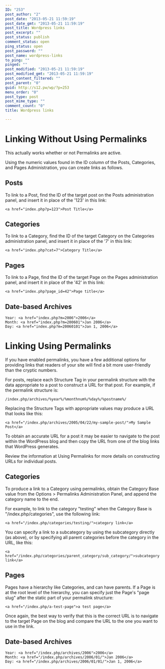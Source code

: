 ```yaml
---
ID: "253"
post_author: "2"
post_date: "2013-05-21 11:59:19"
post_date_gmt: "2013-05-21 11:59:19"
post_title: Wordpress links
post_excerpt: ""
post_status: publish
comment_status: open
ping_status: open
post_password: ""
post_name: wordpress-links
to_ping: ""
pinged: ""
post_modified: "2013-05-21 11:59:19"
post_modified_gmt: "2013-05-21 11:59:19"
post_content_filtered: ""
post_parent: "0"
guid: http://s12.pw/wp/?p=253
menu_order: "0"
post_type: post
post_mime_type: ""
comment_count: "0"
title: Wordpress links

---
```


<h1>Linking Without Using Permalinks</h1>

This actually works whether or not Permalinks are active.

Using the numeric values found in the ID column of the Posts, Categories, and Pages Administration, you can create links as follows.

<h2>Posts</h2>

To link to a Post, find the ID of the target post on the Posts administration panel, and insert it in place of the '123' in this link:

<pre><code>&lt;a href="index.php?p=123"&gt;Post Title&lt;/a&gt;
</code></pre>

<h2>Categories</h2>

To link to a Category, find the ID of the target Category on the Categories administration panel, and insert it in place of the '7' in this link:

<pre><code>&lt;a href="index.php?cat=7"&gt;Category Title&lt;/a&gt;
</code></pre>

<h2>Pages</h2>

To link to a Page, find the ID of the target Page on the Pages administration panel, and insert it in place of the '42' in this link:

<pre><code>&lt;a href="index.php?page_id=42"&gt;Page title&lt;/a&gt;
</code></pre>

<h2>Date-based Archives</h2>

<pre><code>Year: &lt;a href="index.php?m=2006"&gt;2006&lt;/a&gt;
Month: &lt;a href="index.php?m=200601"&gt;Jan 2006&lt;/a&gt;
Day: &lt;a href="index.php?m=20060101"&gt;Jan 1, 2006&lt;/a&gt; 
</code></pre>

<h1>Linking Using Permalinks</h1>

If you have enabled permalinks, you have a few additional options for providing links that readers of your site will find a bit more user-friendly than the cryptic numbers.

For posts, replace each Structure Tag in your permalink structure with the data appropriate to a post to construct a URL for that post. For example, if the permalink structure is:

<pre><code>/index.php/archives/%year%/%monthnum%/%day%/%postname%/
</code></pre>

Replacing the Structure Tags with appropriate values may produce a URL that looks like this:

<pre><code>&lt;a href="/index.php/archives/2005/04/22/my-sample-post/"&gt;My Sample Post&lt;/a&gt;
</code></pre>

To obtain an accurate URL for a post it may be easier to navigate to the post within the WordPress blog and then copy the URL from one of the blog links that WordPress generates.

Review the information at Using Permalinks for more details on constructing URLs for individual posts.

<h2>Categories</h2>

To produce a link to a Category using permalinks, obtain the Category Base value from the Options &gt; Permalinks Administration Panel, and append the category name to the end.

For example, to link to the category "testing" when the Category Base is "/index.php/categories", use the following link:

<pre><code>&lt;a href="/index.php/categories/testing/"&gt;category link&lt;/a&gt;
</code></pre>

You can specify a link to a subcategory by using the subcategory directly (as above), or by specifying all parent categories before the category in the URL, like this:

<pre><code>&lt;a href="/index.php/categories/parent_category/sub_category/"&gt;subcategory link&lt;/a&gt;
</code></pre>

<h2>Pages</h2>

Pages have a hierarchy like Categories, and can have parents. If a Page is at the root level of the hierarchy, you can specify just the Page's "page slug" after the static part of your permalink structure:

<pre><code>&lt;a href="/index.php/a-test-page"&gt;a test page&lt;/a&gt;
</code></pre>

Once again, the best way to verify that this is the correct URL is to navigate to the target Page on the blog and compare the URL to the one you want to use in the link.

<h2>Date-based Archives</h2>

<pre><code>Year: &lt;a href="/index.php/archives/2006"&gt;2006&lt;/a&gt;
Month: &lt;a href="/index.php/archives/2006/01/"&gt;Jan 2006&lt;/a&gt;
Day: &lt;a href="/index.php/archives/2006/01/01/"&gt;Jan 1, 2006&lt;/a&gt;
</code></pre>

